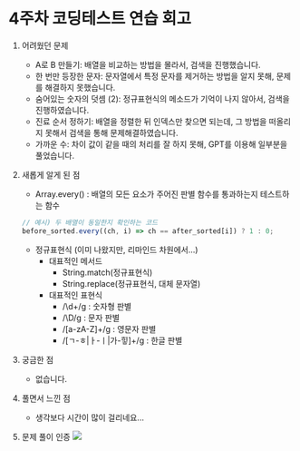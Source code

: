 # 4주차 코딩테스트 연습 회고

1. 어려웠던 문제
    - A로 B 만들기: 배열을 비교하는 방법을 몰라서, 검색을 진행했습니다.
    - 한 번만 등장한 문자: 문자열에서 특정 문자를 제거하는 방법을 알지 못해, 문제를 해결하지 못했습니다.
    - 숨어있는 숫자의 덧셈 (2): 정규표현식의 메소드가 기억이 나지 않아서, 검색을 진행하였습니다.
    - 진료 순서 정하기: 배열을 정렬한 뒤 인덱스만 찾으면 되는데, 그 방법을 떠올리지 못해서 검색을 통해 문제해결하였습니다.
   - 가까운 수: 차이 값이 같을 때의 처리를 잘 하지 못해, GPT를 이용해 일부분을 풀었습니다.
         
2. 새롭게 알게 된 점
   - Array.every() : 배열의 모든 요소가 주어진 판별 함수를 통과하는지 테스트하는 함수
   ```jsx
   // 예시) 두 배열이 동일한지 확인하는 코드
   before_sorted.every((ch, i) => ch == after_sorted[i]) ? 1 : 0;
   ```
   - 정규표현식 (이미 나왔지만, 리마인드 차원에서...)
     - 대표적인 메서드
       - String.match(정규표현식)
       - String.replace(정규표현식, 대체 문자열)
     - 대표적인 표현식
       - /\d+/g : 숫자형 판별
       - /\D/g : 문자 판별
       - /[a-zA-Z]+/g : 영문자 판별
       - /[ㄱ-ㅎ|ㅏ-ㅣ|가-힣]+/g : 한글 판별
    
3. 궁금한 점
    - 없습니다.
4. 풀면서 느낀 점
    - 생각보다 시간이 많이 걸리네요...
5. 문제 풀이 인증
![](/img/img.png)
